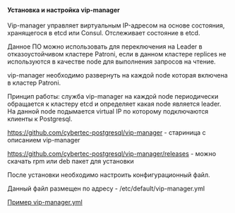 #### Установка и настройка vip-manager 

Vip-manager управляет виртуальным IP-адресом на основе состояния, хранящегося в etcd или Consul. Отслеживает состояние в etcd.

Данное ПО можно использовать для переключения на Leader в отказоустойчивом кластере Patroni, если в данном кластере replices не используются в качестве node для выполнения запросов на чтение. 

vip-manager необходимо развернуть на каждой node которая включена в кластер Patroni.

Принцип работы: служба vip-manager на каждой node периодически обращается к кластеру etcd и определяет какая node является leader. На данной node подымается virtual IP по которому подключаются клиенты к Postgresql.

https://github.com/cybertec-postgresql/vip-manager - стариница с описанием vip-manager

https://github.com/cybertec-postgresql/vip-manager/releases - можно скачать rpm или deb пакет для установки


После установки необходимо настроить конфигурационный файл.

Данный файл размещен по адресу - /etc/default/vip-manager.yml

[Пример vip-manager.yml](https://github.com/Aleksey-10081967/Postgresql-study/tree/main/vip-manager/vip-manager.yml)

